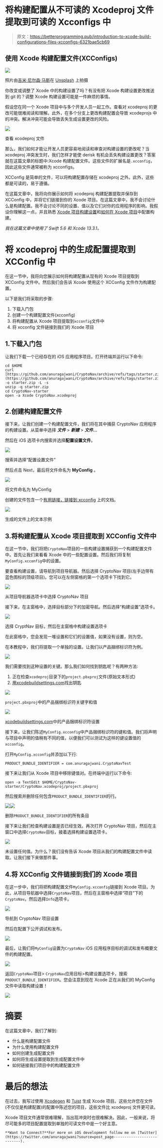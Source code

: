 # 将构建配置从不可读的 Xcodeproj 文件提取到可读的 Xcconfigs 中

> 原文：<https://betterprogramming.pub/introduction-to-xcode-build-configurations-files-xcconfigs-6321bae5cb69>

## 使用 Xcode 构建配置文件(XCConfigs)

![](img/c56358091c93843192fbf50143afe792.png)

照片由[吉米·尼尔森·马斯](https://unsplash.com/@jimmynilssonmasth?utm_source=medium&utm_medium=referral)在 [Unsplash](https://unsplash.com?utm_source=medium&utm_medium=referral) 上拍摄

你改变或调整了 Xcode 中的构建设置了吗？有没有把 Xcode 构建设置更改推送到 git 的？调整 Xcode 构建设置可能是一件麻烦的事情。

假设您在同一个 Xcode 项目中与多个开发人员一起工作。查看对 xcodeproj 的更改可能很难阅读和理解。此外，在多个分支上更改构建配置会导致 xcodeprojs 中的冲突。解决冲突可能会导致丢失生成设置更改的风险。

![](img/be7ae74f97c72fc2e0e63f44d49b06d2.png)

查看 xcodeproj 文件

那么，我们如何才能让开发人员更容易地阅读和审查对构建设置的更改呢？当 xcodeproj 冲突发生时，我们怎样才能使 derisk 有机会丢失构建设置更改？答案就在这篇文章的标题中:Xcode 构建配置文件。这些文件的扩展名是`.xcconfig`，因此这些文件通常被称为 xcconfigs。

XCConfig 是简单的文件，可以将构建配置存储在 xcodeproj 之外。此外，这些都是可读的，易于遵循。

在这篇文章中，我将向你展示如何将 xcodeproj 构建配置提取并保存到 XCConfig 中，并将它们链接到你的 Xcode 项目。在这篇文章中，我不会讨论什么是构建配置。我不会讨论不同的设置、值以及它们对你的应用程序的影响。我假设你理解这一点，并且熟悉 [Xcode 项目构建设置](https://help.apple.com/xcode/mac/11.4/#/dev382dac089)和[如何在 Xcode 项目](https://help.apple.com/xcode/mac/11.4/#/dev04b3a04ba)中配置构建。

*我在这篇文章中使用了 Swift 5.6 和 Xcode 13.3.1。*

# 将 xcodeproj 中的生成配置提取到 XCConfig 中

在这一节中，我将向您展示如何将构建配置从现有的 Xcode 项目提取到 XCConfig 文件中。然后我们会告诉 Xcode 使用这个 XCConfig 文件作为构建配置。

以下是我们将采取的步骤:

1.  下载入门包
2.  创建一个构建配置文件(xcconfig)
3.  将构建配置从 Xcode 项目提取到`xcconfig`文件中
4.  将 xcconfig 文件链接到我们的 Xcode 项目

## 1.下载入门包

让我们下载一个已经存在的 iOS 应用程序项目。打开终端并运行以下命令:

```
cd $HOME
curl [https://github.com/anuragajwani/CryptoNav/archive/refs/tags/starter.zip](https://github.com/anuragajwani/CryptoNav/archive/refs/tags/starter.zip) -o starter.zip -L -s
unzip -q starter.zip
cd CryptoNav-starter
open -a Xcode CryptoNav.xcodeproj
```

## 2.创建构建配置文件

接下来，让我们创建一个构建配置文件，我们将在其中捕获 CryptoNav 应用程序的构建设置。从菜单中选择 ***文件*** > ***新建*** > ***文件…***

然后在 iOS 选项卡内搜索并选择**配置设置文件**。

![](img/10455596158ff6433165a50fc7d1d299.png)

搜索并选择“配置设置文件”

然后点击 Next，最后将文件命名为 **MyConfig** 。

![](img/6ffb6d232296f5e4eab32af75d9dd113.png)

将文件命名为 MyConfig

创建的文件包含一个[有用链接，链接到 xcconfig](https://help.apple.com/xcode/#/dev745c5c974) 上的文档。

![](img/75170b6b9e549f6f95f7fbd880d597b2.png)

生成的文件上的文本示例

## 3.将构建配置从 Xcode 项目提取到 XCConfig 文件中

在这一节中，我们将把`CryptoNav`项目的一些构建设置捕获到一个构建配置文件中。首先让我们来看看 Xcode 中的一些配置设置。然后我们将复制`MyConfig.xcconfig`中的设置。

要查看构建设置，请导航到项目导航器。然后选择 CryptoNav 项目(左手边带有蓝色图标的顶级项目)。您可以在左侧窗格的第一个选项卡下找到它。

![](img/54b283215b5ee6b1d08ab6876ada3486.png)

从项目导航器选项卡中选择 CryptoNav 项目

接下来，在主窗格中，选择目标部分下的加密导航。然后选择“构建设置”选项卡。

![](img/3e16a38d90d6dfacfe2646f2f4b3efe5.png)

选择 CryptNav 目标，然后在主窗格中构建设置选项卡

在此窗格中，您会发现一堆设置和它们的设置值，如果没有设置，则为空。

在本教程中，我们将提取一个单独的设置。让我们以产品捆绑标识符为例。

![](img/b4c44b88b1b9a87e8881a54d683722f6.png)

我们需要找到这种设置的关键。那么我们如何找到钥匙呢？有两种方法:

1.  正在检查`xcodeproj`目录下的`project.pbxproj`文件(原始文本形式)
2.  [用](https://xcodebuildsettings.com/#product_bundle_identifier)[xcodebuildsettings.com](https://xcodebuildsettings.com)找出钥匙

![](img/02e740feddeb33742262954ba89559fb.png)

`project.pbxproj`中的产品捆绑标识符关键字和值

![](img/ad1c9828ecde8fc099914c73d0752500.png)

[xcodebuildsettings.com](https://xcodebuildsettings.com)中的产品捆绑标识符设置

接下来，让我们陈述`MyConfig.xcconfig`中产品捆绑标识符的键和值。我们将声明与项目中声明的值稍有不同的值，以便我们可以测试为这样的键设置值的`xcconfig`。

打开`MyConfig.xcconfig`并添加以下行:

```
PRODUCT_BUNDLE_IDENTIFIER = com.anuragajwani.CryptoNavTest
```

接下来让我们从 Xcode 项目中移除键值对。在终端中运行以下命令:

```
open -a TextEdit $HOME/CryptoNav-starter/CryptoNav.xcodeproj/project.pbxproj
```

然后搜索并删除任何包含`PRODUCT_BUNDLE_IDENTIFIER`的行。

![](img/216a4b898a32b6bd89db157b8afc37f7.png)![](img/964e633218e0d161d78d7c3d1598580f.png)

删除`PRODUCT_BUNDLE_IDENTIFIER`的所有条目

接下来让我们检查构建设置是否已经生效。再次打开 CryptoNav 项目，然后在主窗口中选择`CryptoNav`目标，接着选择构建设置选项卡。

![](img/09b69967a261fd7082f790c2164fa5d2.png)

未设置任何值。为什么？我们没有告诉 Xcode 项目从我们的构建配置文件中读取。让我们接下来做那件事。

## 4.将 XCConfig 文件链接到我们的 Xcode 项目

在这一步中，我们将把构建配置文件`MyConfig.xcconfig`链接到 Xcode 项目。为此，从项目导航器中选择`CryptoNav`项目，然后在主窗格中选择“项目”下的`CryptoNav`。然后选择`Info`选项卡。

![](img/3d7a16675140fa655325ddac0637a8eb.png)

导航到 CryptoNav 项目设置

然后在配置下公开调试和发布。

![](img/bfea13cc740cbcb1a1b77165515b6790.png)

最后，让我们将`MyConfig`设置为`CryptoNav` iOS 应用程序目标的调试和发布概要文件的构建配置。

![](img/6128358beaa530a74c59487680fa1f51.png)

返回`CryptoNav`项目> `CryptoNav`应用目标>构建设置选项卡，搜索`PRODUCT_BUNDLE_IDENTIFIER`。您会注意到现在 Xcode 正在从我们的 MyConfig 文件中读取构建设置！

![](img/aa70bd02bd96140ffeb7cbc8fa32c8d8.png)

# 摘要

在这篇文章中，我们了解到:

*   什么是构建配置文件
*   为什么使用构建配置文件
*   如何创建生成配置文件
*   如何将生成设置提取到生成配置文件中
*   如何链接我们项目中的构建配置文件

# 最后的想法

在过去，我写过使用 [Xcodegen](/generating-xcodeprojs-with-xcodegen-7d291cfc2f46) 和 [Tuist](/generating-xcodeprojs-with-tuist-4f11134e9f5a) 生成 Xcode 项目。这些允许您在文件(不仅仅是构建配置)的配置中陈述您的项目，这些文件比 xcodeproj 文件更可读。

Xcode 项目文件通常很难理解，当出现冲突时也很难解决。因此，一般来说，将尽可能多的项目配置提取到单独的可读文件中是一个好主意。

```
**Want to Connect?**For more on iOS development follow me on [Twitter](https://twitter.com/anuragajwani?source=post_page---------------------------).
```